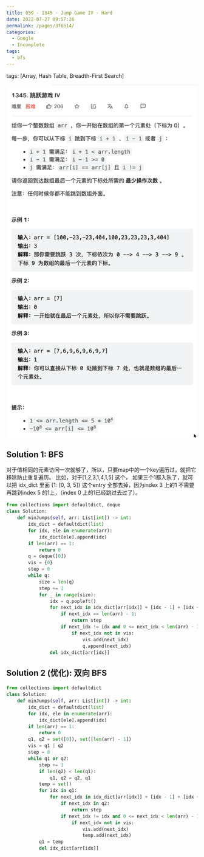 ```yaml
---
title: 059 - 1345 - Jump Game IV - Hard
date: 2022-07-27 09:57:26
permalink: /pages/3f6b14/
categories:
  - Google
  - Incomplete
tags:
  - bfs
---
```

tags: [Array, Hash Table, Breadth-First Search]

![](https://raw.githubusercontent.com/emmableu/image/master/202208142330913.png)


## Solution 1: BFS

对于值相同的元素访问一次就够了，所以，只要map中的一个key遍历过，就把它移除防止重复遍历。
 比如，对于[1,2,3,1,4,1,5] 这个， 如果三个1都入队了，就可以把 idx_dict  里面 {1: [0, 3, 5]} 这个entry 全部去掉，因为index 3 上的1 不需要再跳到index 5 的1上，（index 0 上的1已经跳过去过了）。 

```python
from collections import defaultdict, deque
class Solution:
	def minJumps(self, arr: List[int]) -> int:
		idx_dict = defaultdict(list)
		for idx, ele in enumerate(arr):
			idx_dict[ele].append(idx)
		if len(arr) == 1:
			return 0
		q = deque([0])
		vis = {0}
		step = 0
		while q:
			size = len(q)
			step += 1
			for _ in range(size):
				idx = q.popleft()
				for next_idx in idx_dict[arr[idx]] + [idx - 1] + [idx + 1]:
					if next_idx == len(arr) - 1:
						return step
					if next_idx != idx and 0 <= next_idx < len(arr) - 1:
						if next_idx not in vis:
							vis.add(next_idx)
							q.append(next_idx)
				del idx_dict[arr[idx]]
```

## Solution 2 (优化): 双向 BFS

```python
from collections import defaultdict
class Solution:
	def minJumps(self, arr: List[int]) -> int:
		idx_dict = defaultdict(list)
		for idx, ele in enumerate(arr):
			idx_dict[ele].append(idx)
		if len(arr) == 1:
			return 0
		q1, q2 = set([0]), set([len(arr) - 1])
		vis = q1 | q2
		step = 0
		while q1 or q2:
			step += 1
			if len(q2) < len(q1):
				q1, q2 = q2, q1
			temp = set()
			for idx in q1:
				for next_idx in idx_dict[arr[idx]] + [idx - 1] + [idx + 1]:
					if next_idx in q2:
						return step
					if next_idx != idx and 0 <= next_idx < len(arr) - 1:
						if next_idx not in vis:
							vis.add(next_idx)
							temp.add(next_idx)
			q1 = temp
			del idx_dict[arr[idx]]
```